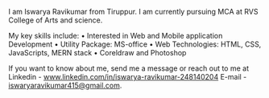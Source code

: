 I am Iswarya Ravikumar from Tiruppur. I am currently pursuing MCA at RVS College of Arts and science.

My key skills include:
• Interested in Web and Mobile application Development
• Utility Package: MS-office
• Web Technologies: HTML, CSS, JavaScripts, MERN stack
• Coreldraw and Photoshop

If you want to know about me, send me a message or reach out to me at 
     Linkedin - www.linkedin.com/in/iswarya-ravikumar-248140204
     E-mail   - iswaryaravikumar415@gmail.com.

